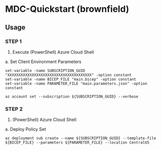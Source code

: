 # MDC-Quickstart (brownfield)

## Usage
### STEP 1
1. Execute (PowerShell) Azure Cloud Shell

a. Set Client Environment Parameters

```
set-variable -name SUBSCRIPTION_GUID "XXXXXXXXXXXXXXXXXXXXXXXXXXXXXXXXXXXXXX" -option constant
set-variable -name BICEP_FILE "main.bicep" -option constant
set-variable -name PARAMETER_FILE "main.parameters.json" -option constant

az account set --subscription ${SUBSCRIPTION_GUID} --verbose

```
### STEP 2
1. (PowerShell) Azure Cloud Shell

a. Deploy Policy Set

```
az deployment sub create --name ${SUBSCRIPTION_GUID} --template-file ${BICEP_FILE} --parameters ${PARAMETER_FILE} --location CentralUS

```
